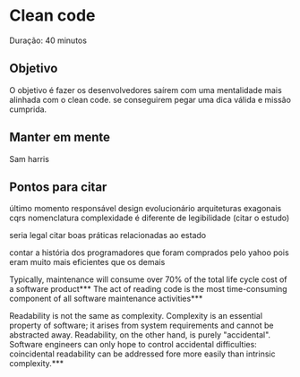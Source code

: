 # Clean code

Duração: 40 minutos

## Objetivo

O objetivo é fazer os desenvolvedores saírem com uma mentalidade mais alinhada com o clean code. se conseguirem pegar uma dica válida e missão cumprida.

## Manter em mente

Sam harris

## Pontos para citar

último momento responsável
design evolucionário
arquiteturas exagonais
cqrs
nomenclatura
complexidade é diferente de legibilidade (citar o estudo)

seria legal citar boas práticas relacionadas ao estado

contar a história dos programadores que foram comprados pelo yahoo
pois eram muito mais eficientes que os demais


Typically, maintenance will consume over 70% of the total
life cycle cost of a software product***
The act of reading code is the most time-consuming component of
all software maintenance activities***

Readability is not the same as complexity. Complexity is an
essential property of software; it arises from system requirements
and cannot be abstracted away. Readability, on the other hand, is
purely "accidental". Software engineers can only hope to control
accidental difficulties: coincidental readability can be addressed
fore more easily than intrinsic complexity.***


